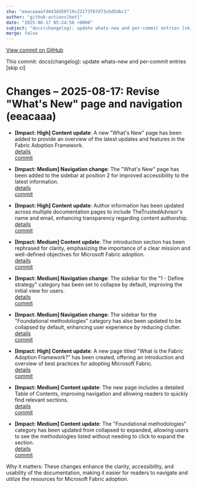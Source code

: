 ```yaml
---
sha: "eeacaaaafd443dd50f19c22173f67d73cbd54bc1"
author: "github-actions[bot]"
date: "2025-08-17 05:24:56 +0000"
subject: "docs(changelog): update whats-new and per-commit entries [skip ci]"
merge: false
---
```


[View commit on GitHub](https://github.com/TheTrustedAdvisor/FabricAdoptionFramework/commit/eeacaaaafd443dd50f19c22173f67d73cbd54bc1)

This commit: docs(changelog): update whats-new and per-commit entries [skip ci]

# Changes – 2025-08-17: Revise "What's New" page and navigation (eeacaaa)

- **[Impact: High] Content update**: A new "What's New" page has been added to provide an overview of the latest updates and features in the Fabric Adoption Framework.  
   [details](/docs/about/changes/2025-08-16-8b5a2d9960d7161062db5186171a75ad1232618a.md)  
   [commit](https://github.com/TheTrustedAdvisor/FabricAdoptionFramework/commit/8b5a2d9960d7161062db5186171a75ad1232618a)  

- **[Impact: Medium] Navigation change**: The "What's New" page has been added to the sidebar at position 2 for improved accessibility to the latest information.  
   [details](/docs/about/changes/2025-08-16-8b5a2d9960d7161062db5186171a75ad1232618a.md)  
   [commit](https://github.com/TheTrustedAdvisor/FabricAdoptionFramework/commit/8b5a2d9960d7161062db5186171a75ad1232618a)  

- **[Impact: High] Content update**: Author information has been updated across multiple documentation pages to include TheTrustedAdvisor's name and email, enhancing transparency regarding content authorship.  
   [details](/docs/about/changes/2025-08-16-8b5a2d9960d7161062db5186171a75ad1232618a.md)  
   [commit](https://github.com/TheTrustedAdvisor/FabricAdoptionFramework/commit/8b5a2d9960d7161062db5186171a75ad1232618a)  

- **[Impact: Medium] Content update**: The introduction section has been rephrased for clarity, emphasizing the importance of a clear mission and well-defined objectives for Microsoft Fabric adoption.  
   [details](/docs/about/changes/2025-08-16-8b5a2d9960d7161062db5186171a75ad1232618a.md)  
   [commit](https://github.com/TheTrustedAdvisor/FabricAdoptionFramework/commit/8b5a2d9960d7161062db5186171a75ad1232618a)  

- **[Impact: Medium] Navigation change**: The sidebar for the "1 - Define strategy" category has been set to collapse by default, improving the initial view for users.  
   [details](/docs/about/changes/2025-08-16-8b5a2d9960d7161062db5186171a75ad1232618a.md)  
   [commit](https://github.com/TheTrustedAdvisor/FabricAdoptionFramework/commit/8b5a2d9960d7161062db5186171a75ad1232618a)  

- **[Impact: Medium] Navigation change**: The sidebar for the "Foundational methodologies" category has also been updated to be collapsed by default, enhancing user experience by reducing clutter.  
   [details](/docs/about/changes/2025-08-16-8b5a2d9960d7161062db5186171a75ad1232618a.md)  
   [commit](https://github.com/TheTrustedAdvisor/FabricAdoptionFramework/commit/8b5a2d9960d7161062db5186171a75ad1232618a)  

- **[Impact: High] Content update**: A new page titled "What is the Fabric Adoption Framework?" has been created, offering an introduction and overview of best practices for adopting Microsoft Fabric.  
   [details](/docs/about/changes/2025-08-16-8b5a2d9960d7161062db5186171a75ad1232618a.md)  
   [commit](https://github.com/TheTrustedAdvisor/FabricAdoptionFramework/commit/8b5a2d9960d7161062db5186171a75ad1232618a)  

- **[Impact: Medium] Content update**: The new page includes a detailed Table of Contents, improving navigation and allowing readers to quickly find relevant sections.  
   [details](/docs/about/changes/2025-08-16-8b5a2d9960d7161062db5186171a75ad1232618a.md)  
   [commit](https://github.com/TheTrustedAdvisor/FabricAdoptionFramework/commit/8b5a2d9960d7161062db5186171a75ad1232618a)  

- **[Impact: Medium] Content update**: The "Foundational methodologies" category has been updated from collapsed to expanded, allowing users to see the methodologies listed without needing to click to expand the section.  
   [details](/docs/about/changes/2025-08-16-8b5a2d9960d7161062db5186171a75ad1232618a.md)  
   [commit](https://github.com/TheTrustedAdvisor/FabricAdoptionFramework/commit/8b5a2d9960d7161062db5186171a75ad1232618a)  

Why it matters: These changes enhance the clarity, accessibility, and usability of the documentation, making it easier for readers to navigate and utilize the resources for Microsoft Fabric adoption.
